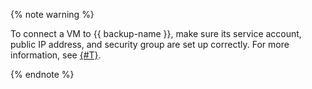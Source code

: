 {% note warning %}

To connect a VM to {{ backup-name }}, make sure its service account, public IP address, and security group are set up correctly. For more information, see [{#T}](../../backup/concepts/vm-connection.md).

{% endnote %}